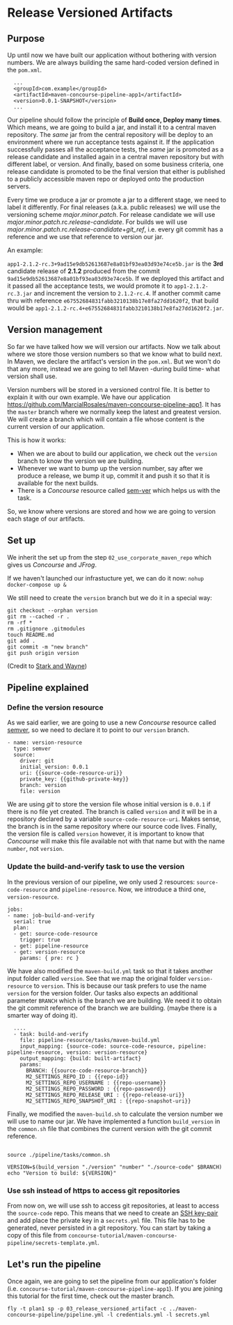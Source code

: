 # Release Versioned Artifacts

## Purpose

Up until now we have built our application without bothering with version numbers. We are always building the same hard-coded version defined in the `pom.xml`.
```
  ...
  <groupId>com.example</groupId>
  <artifactId>maven-concourse-pipeline-app1</artifactId>
  <version>0.0.1-SNAPSHOT</version>
  ...
```

Our pipeline should follow the principle of **Build once, Deploy many times**. Which means, we are going to build a jar, and install it to a central maven repository. The *same* jar from the central repository will be deploy to an environment where we run acceptance tests against it. If the application successfully passes all the acceptance tests, the *same* jar is promoted as a release candidate and installed again in a central maven repository but with different label, or version. And finally, based on some business criteria, one release candidate is promoted to be the final version that either is published to a publicly accessible maven repo or deployed onto the production servers.

Every time we produce a jar or promote a jar to a different stage, we need to label it differently. For final releases (a.k.a. public releases) we will use the versioning scheme *major*.*minor*.*patch*. For release candidate we will use *major*.*minor*.*patch*.rc.*release-candidate*. For builds we will use *major*.*minor*.*patch*.rc.*release-candidate*+*git_ref*, i.e. every git commit has a reference and we use that reference to version our jar.

An example:

`app1-2.1.2-rc.3+9ad15e9db52613687e8a01bf93ea03d93e74ce5b.jar` is the **3rd** candidate release of **2.1.2** produced from the commit `9ad15e9db52613687e8a01bf93ea03d93e74ce5b`. If we deployed this artifact and it passed all the acceptance tests, we would promote it to `app1-2.1.2-rc.3.jar` and increment the version to `2.1.2-rc.4`. If another commit came thru with reference `e67552684831fabb3210138b17e8fa27dd1620f2`, that build would be `app1-2.1.2-rc.4+e67552684831fabb3210138b17e8fa27dd1620f2.jar`.

## Version management

So far we have talked how we will version our artifacts. Now we talk about where we store those version numbers so that we know what to build next. In Maven, we declare the artifact's version in the `pom.xml`. But we won't do that any more, instead we are going to tell Maven -during build time- what version shall use.

Version numbers will be stored in a versioned control file. It is better to explain it with our own example. We have our application https://github.com/MarcialRosales/maven-concourse-pipeline-app1. It has the `master` branch where we normally keep the latest and greatest version. We will create a branch which will contain a file whose content is the current version of our application.


This is how it works:
- When we are about to build our application, we check out the `version` branch to know the version we are building.
- Whenever we want to bump up the version number, say after we produce a release, we bump it up, commit it and push it so that it is available for the next builds.
- There is a *Concourse* resource called [sem-ver](https://github.com/concourse/semver-resource) which helps us with the task.

So, we know where versions are stored and how we are going to version each stage of our artifacts.

## Set up
We inherit the set up from the step `02_use_corporate_maven_repo` which gives us *Concourse* and *JFrog*.

If we haven't launched our infrastucture yet, we can do it now:
`nohup docker-compose up & `

We still need to create the `version` branch but we do it in a special way:

```
git checkout --orphan version
git rm --cached -r .
rm -rf *
rm .gitignore .gitmodules
touch README.md
git add .
git commit -m "new branch"
git push origin version
```
(Credit to [Stark and Wayne](https://github.com/starkandwayne/concourse-tutorial/tree/master/20_versions_and_buildnumbers))

## Pipeline explained

### Define the version resource
As we said earlier, we are going to use a new *Concourse* resource called [semver](https://github.com/concourse/semver-resource), so we need to declare it to point to our `version` branch.

```
- name: version-resource
  type: semver
  source:
    driver: git
    initial_version: 0.0.1
    uri: {{source-code-resource-uri}}
    private_key: {{github-private-key}}
    branch: version
    file: version
```
We are using *git* to store the version file whose initial version is `0.0.1` if there is no file yet created. The branch is called `version` and it will be in a repository declared by a variable `source-code-resource-uri`. Makes sense, the branch is in the same repository where our source code lives. Finally, the version file is called `version` however, it is important to know that *Concourse* will make this file available not with that name but with the name `number`, not `version`.

### Update the build-and-verify task to use the version

In the previous version of our pipeline, we only used 2 resources: `source-code-resource` and `pipeline-resource`. Now, we introduce a third one, `version-resource`.
```
jobs:
- name: job-build-and-verify
  serial: true
  plan:
  - get: source-code-resource
    trigger: true
  - get: pipeline-resource
  - get: version-resource
    params: { pre: rc }

```
We have also modified the `maven-build.yml` task so that it takes another input folder called `version`. See that we map the original folder `version-resource` to `version`. This is because our task prefers to use the name `version` for the version folder. Our tasks also expects an additional parameter `BRANCH` which is the branch we are building. We need it to obtain the git commit reference of the branch we are building. (maybe there is a smarter way of doing it).

```
  ....
  - task: build-and-verify
    file: pipeline-resource/tasks/maven-build.yml
    input_mapping: {source-code: source-code-resource, pipeline: pipeline-resource, version: version-resource}
    output_mapping: {build: built-artifact}
    params:
      BRANCH: {{source-code-resource-branch}}
      M2_SETTINGS_REPO_ID : {{repo-id}}
      M2_SETTINGS_REPO_USERNAME : {{repo-username}}
      M2_SETTINGS_REPO_PASSWORD : {{repo-password}}
      M2_SETTINGS_REPO_RELEASE_URI : {{repo-release-uri}}
      M2_SETTINGS_REPO_SNAPSHOT_URI : {{repo-snapshot-uri}}
```

Finally, we modified the `maven-build.sh` to calculate the version number we will use to name our jar. We have implemented a function `build_version` in the `common.sh` file that combines the current version with the git commit reference.

```

source ./pipeline/tasks/common.sh

VERSION=$(build_version "./version" "number" "./source-code" $BRANCH)
echo "Version to build: ${VERSION}"
```

### Use ssh instead of https to access git repositories

From now on, we will use ssh to access git repositories, at least to access the `source-code` repo. This means that we need to create an [SSH key-pair](https://help.github.com/articles/generating-a-new-ssh-key-and-adding-it-to-the-ssh-agent/) and add place the private key in a `secrets.yml` file. This file has to be generated, never persisted in a git repository. You can start by taking a copy of this file from `concourse-tutorial/maven-concourse-pipeline/secrets-template.yml`.



## Let's run the pipeline

Once again, we are going to set the pipeline from our application's folder (i.e. `concourse-tutorial/maven-concourse-pipeline-app1`). If you are joining this tutorial for the first time, check out the master branch.

```
fly -t plan1 sp -p 03_release_versioned_artifact -c ../maven-concourse-pipeline/pipeline.yml -l credentials.yml -l secrets.yml
```

